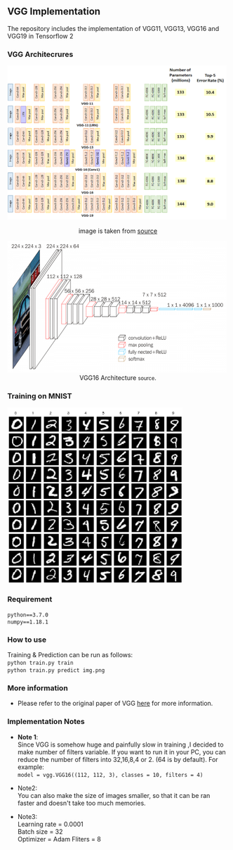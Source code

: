 ## VGG Implementation
The repository includes the implementation of VGG11, VGG13, VGG16 and VGG19 in Tensorflow 2  

### VGG Architecrures

<img src="img/vgg.png" width="500" height="350"/><center>image is taken from [source](http://blog.17study.com.cn/2018/01/15/tensorFlow-series-8/)  
</center>

<img src="img/vgg16.png" width="500" height="300"/>   
<center>VGG16 Architecture <small>source</small>.</center>

### Training on MNIST
<img src="img/mnist.png" width="400" height="400"/>

### Requirement
```
python==3.7.0
numpy==1.18.1
```
### How to use
Training & Prediction can be run as follows:    
`python train.py train`  
`python train.py predict img.png`  


### More information
* Please refer to the original paper of VGG [here](https://arxiv.org/pdf/1409.1556.pdf) for more information.

### Implementation Notes
* **Note 1**:   
Since VGG is somehow huge and painfully slow in training ,I decided to make number of filters variable. If you want to run it in your PC, you can reduce the number of filters into 32,16,8,4 or 2. (64 is by default). For example:  
`model = vgg.VGG16((112, 112, 3), classes = 10, filters = 4)`

* Note2:   
You can also make the size of images smaller, so that it can be ran faster and doesn't take too much memories.

* Note3:   
Learning rate = 0.0001  
Batch size    = 32  
Optimizer     = Adam
Fliters       = 8
